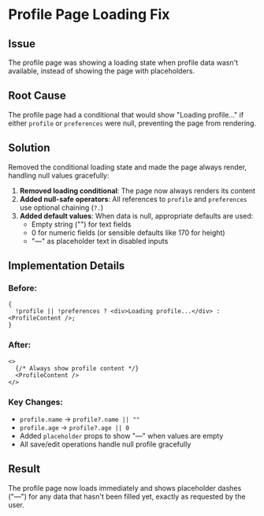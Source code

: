# Profile Page Loading Fix

## Issue

The profile page was showing a loading state when profile data wasn't available, instead of showing the page with placeholders.

## Root Cause

The profile page had a conditional that would show "Loading profile..." if either `profile` or `preferences` were null, preventing the page from rendering.

## Solution

Removed the conditional loading state and made the page always render, handling null values gracefully:

1. **Removed loading conditional**: The page now always renders its content
2. **Added null-safe operators**: All references to `profile` and `preferences` use optional chaining (`?.`)
3. **Added default values**: When data is null, appropriate defaults are used:
   - Empty string ("") for text fields
   - 0 for numeric fields (or sensible defaults like 170 for height)
   - "—" as placeholder text in disabled inputs

## Implementation Details

### Before:

```tsx
{
  !profile || !preferences ? <div>Loading profile...</div> : <ProfileContent />;
}
```

### After:

```tsx
<>
  {/* Always show profile content */}
  <ProfileContent />
</>
```

### Key Changes:

- `profile.name` → `profile?.name || ""`
- `profile.age` → `profile?.age || 0`
- Added `placeholder` props to show "—" when values are empty
- All save/edit operations handle null profile gracefully

## Result

The profile page now loads immediately and shows placeholder dashes ("—") for any data that hasn't been filled yet, exactly as requested by the user.
